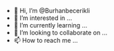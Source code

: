- 👋 Hi, I’m @Burhanbecerikli
- 👀 I’m interested in ...
- 🌱 I’m currently learning ...
- 💞️ I’m looking to collaborate on ...
- 📫 How to reach me ...

<!---
Burhanbecerikli/Burhanbecerikli is a ✨ special ✨ repository because its `README.md` (this file) appears on your GitHub profile.
You can click the Preview link to take a look at your changes.
--->
